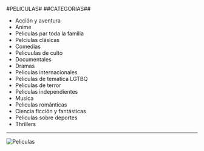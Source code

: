#PELICULAS#
##CATEGORIAS##
* Acción y aventura
* Anime
* Peliculas par toda la familia
* Pelciulas clásicas
* Comedias
* Pelicuulas de culto
* Documentales
* Dramas
* Peliculas internacionales
* Peliculas de tematica LGTBQ
* Peliculas de terror
* Peliculas independientes
* Musica
* Peliculas románticas
* Ciencia ficción y fantásticas
* Peliculas sobre deportes
* Thrillers
---------------------------------------------
![Peliculas](https://cloudfront-us-east-1.images.arcpublishing.com/infobae/4DPM42K2SNBQJIFZE7AKFJNOC4.jpg)

